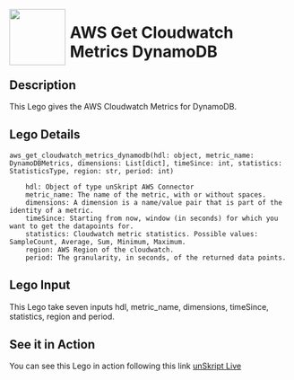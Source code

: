 [<img align="left" src="https://unskript.com/assets/favicon.png" width="100" height="100" style="padding-right: 5px">](https://unskript.com/assets/favicon.png) 
<h1>AWS Get Cloudwatch Metrics DynamoDB </h1>

## Description
This Lego gives the AWS Cloudwatch Metrics for DynamoDB.


## Lego Details

    aws_get_cloudwatch_metrics_dynamodb(hdl: object, metric_name: DynamoDBMetrics, dimensions: List[dict], timeSince: int, statistics: StatisticsType, region: str, period: int)

        hdl: Object of type unSkript AWS Connector
        metric_name: The name of the metric, with or without spaces.
        dimensions: A dimension is a name/value pair that is part of the identity of a metric.
        timeSince: Starting from now, window (in seconds) for which you want to get the datapoints for.
        statistics: Cloudwatch metric statistics. Possible values: SampleCount, Average, Sum, Minimum, Maximum.
        region: AWS Region of the cloudwatch.
        period: The granularity, in seconds, of the returned data points.


## Lego Input
This Lego take seven inputs hdl, metric_name, dimensions, timeSince, statistics, region and period.


## See it in Action

You can see this Lego in action following this link [unSkript Live](https://us.app.unskript.io)
